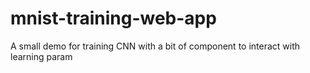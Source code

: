 # mnist-training-web-app
A small demo for training CNN with a bit of component to interact with learning param
